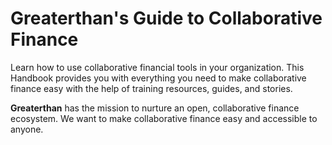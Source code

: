 # Greaterthan's Guide to Collaborative Finance

Learn how to use collaborative financial tools in your organization. This Handbook provides you with everything you need to make collaborative finance easy with the help of training resources, guides, and stories.

**Greaterthan** has the mission to nurture an open, collaborative finance ecosystem. We want to make collaborative finance easy and accessible to anyone.

